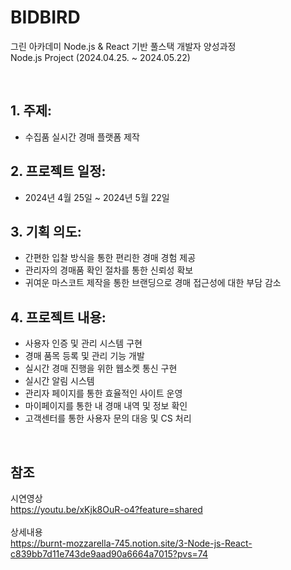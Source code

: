 <h1>BIDBIRD</h1>
<p>그린 아카데미 Node.js &amp; React 기반 풀스택 개발자 양성과정 <br>
Node.js Project (2024.04.25. ~ 2024.05.22)</p>

<br>

<h2>1. 주제:</h2>
<ul>
   <li>수집품 실시간 경매 플랫폼 제작</li>
</ul>

<h2>2. 프로젝트 일정:</h2>
<ul>
   <li>2024년 4월 25일 ~ 2024년 5월 22일</li>
</ul>

<h2>3. 기획 의도:</h2>
<ul>
   <li>간편한 입찰 방식을 통한 편리한 경매 경험 제공</li>
   <li>관리자의 경매품 확인 절차를 통한 신뢰성 확보</li>
   <li>귀여운 마스코트 제작을 통한 브랜딩으로 경매 접근성에 대한 부담 감소</li>
</ul>

<h2>4. 프로젝트 내용:</h2>
<ul>
   <li>사용자 인증 및 관리 시스템 구현</li>
   <li>경매 품목 등록 및 관리 기능 개발</li>
   <li>실시간 경매 진행을 위한 웹소켓 통신 구현</li>
   <li>실시간 알림 시스템</li>
   <li>관리자 페이지를 통한 효율적인 사이트 운영</li>
   <li>마이페이지를 통한 내 경매 내역 및 정보 확인</li>
   <li>고객센터를 통한 사용자 문의 대응 및 CS 처리</li>
</ul>

<br>

<h2>참조</h2>

시연영상 <br>
https://youtu.be/xKjk8OuR-o4?feature=shared <br><br>
상세내용 <br>
https://burnt-mozzarella-745.notion.site/3-Node-js-React-c839bb7d11e743de9aad90a6664a7015?pvs=74
